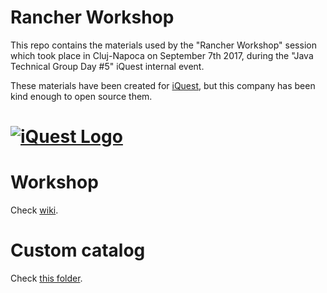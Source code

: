 # Rancher Workshop
This repo contains the materials used by the "Rancher Workshop" session which took place in Cluj-Napoca on September 7th 2017, during the "Java Technical Group Day #5" iQuest internal event. 

These materials have been created for [iQuest](http://www.iquestgroup.com/en/), but this company has been kind enough to open source them.  

[![iQuest Logo](http://www.iquestgroup.com/en/wp-content/themes/iQuestMainSite/images/common/iquest-retina-244px.png)](http://www.iquestgroup.com/en/)
==  

Workshop 
==
Check [wiki](https://github.com/satrapu/rancher-workshop/wiki).

Custom catalog
==
Check [this folder](https://github.com/satrapu/rancher-workshop/tree/master/templates).
